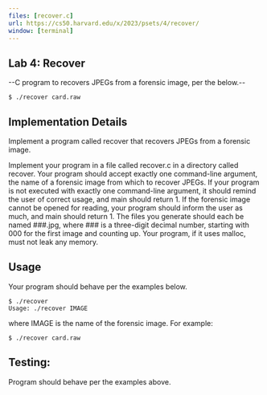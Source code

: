 ```yaml
---
files: [recover.c]
url: https://cs50.harvard.edu/x/2023/psets/4/recover/
window: [terminal]
---
```


## Lab 4: Recover

--C program to recovers JPEGs from a forensic image, per the below.--

```
$ ./recover card.raw
```
## Implementation Details
Implement a program called recover that recovers JPEGs from a forensic image.

Implement your program in a file called recover.c in a directory called recover.
Your program should accept exactly one command-line argument, the name of a forensic image from which to recover JPEGs.
If your program is not executed with exactly one command-line argument, it should remind the user of correct usage, and main should return 1.
If the forensic image cannot be opened for reading, your program should inform the user as much, and main should return 1.
The files you generate should each be named ###.jpg, where ### is a three-digit decimal number, starting with 000 for the first image and counting up.
Your program, if it uses malloc, must not leak any memory.

## Usage
Your program should behave per the examples below.

```
$ ./recover
Usage: ./recover IMAGE
```
where IMAGE is the name of the forensic image.
For example:

```
$ ./recover card.raw
```

## Testing:
Program should behave per the examples above.
